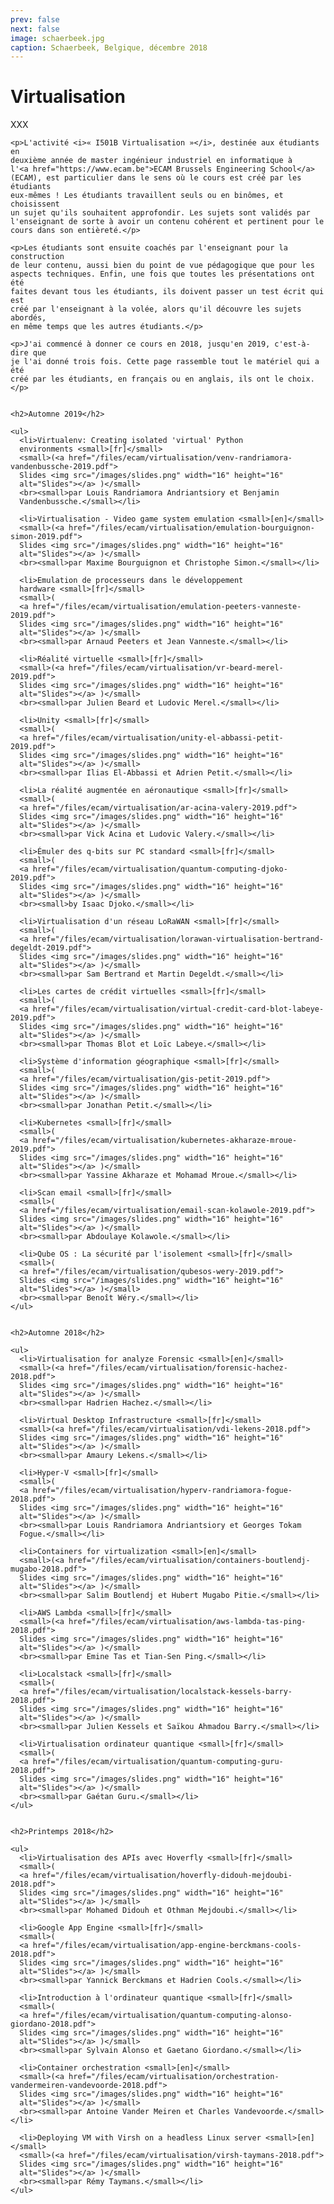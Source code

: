 ```yaml
---
prev: false
next: false
image: schaerbeek.jpg
caption: Schaerbeek, Belgique, décembre 2018
---
```


# Virtualisation

XXX

    <p>L'activité <i>« I501B Virtualisation »</i>, destinée aux étudiants en
    deuxième année de master ingénieur industriel en informatique à
    l'<a href="https://www.ecam.be">ECAM Brussels Engineering School</a>
    (ECAM), est particulier dans le sens où le cours est créé par les étudiants
    eux-mêmes ! Les étudiants travaillent seuls ou en binômes, et choisissent
    un sujet qu'ils souhaitent approfondir. Les sujets sont validés par
    l'enseignant de sorte à avoir un contenu cohérent et pertinent pour le
    cours dans son entièreté.</p>

    <p>Les étudiants sont ensuite coachés par l'enseignant pour la construction
    de leur contenu, aussi bien du point de vue pédagogique que pour les
    aspects techniques. Enfin, une fois que toutes les présentations ont été
    faites devant tous les étudiants, ils doivent passer un test écrit qui est
    créé par l'enseignant à la volée, alors qu'il découvre les sujets abordés,
    en même temps que les autres étudiants.</p>

    <p>J'ai commencé à donner ce cours en 2018, jusqu'en 2019, c'est-à-dire que
    je l'ai donné trois fois. Cette page rassemble tout le matériel qui a été
    créé par les étudiants, en français ou en anglais, ils ont le choix.</p>


    <h2>Automne 2019</h2>

    <ul>
      <li>Virtualenv: Creating isolated 'virtual' Python
      environments <small>[fr]</small>
      <small>(<a href="/files/ecam/virtualisation/venv-randriamora-vandenbussche-2019.pdf">
      Slides <img src="/images/slides.png" width="16" height="16"
      alt="Slides"></a> )</small>
      <br><small>par Louis Randriamora Andriantsiory et Benjamin
      Vandenbussche.</small></li>

      <li>Virtualisation - Video game system emulation <small>[en]</small>
      <small>(<a href="/files/ecam/virtualisation/emulation-bourguignon-simon-2019.pdf">
      Slides <img src="/images/slides.png" width="16" height="16"
      alt="Slides"></a> )</small>
      <br><small>par Maxime Bourguignon et Christophe Simon.</small></li>

      <li>Emulation de processeurs dans le développement
      hardware <small>[fr]</small>
      <small>(
      <a href="/files/ecam/virtualisation/emulation-peeters-vanneste-2019.pdf">
      Slides <img src="/images/slides.png" width="16" height="16"
      alt="Slides"></a> )</small>
      <br><small>par Arnaud Peeters et Jean Vanneste.</small></li>

      <li>Réalité virtuelle <small>[fr]</small>
      <small>(<a href="/files/ecam/virtualisation/vr-beard-merel-2019.pdf">
      Slides <img src="/images/slides.png" width="16" height="16"
      alt="Slides"></a> )</small>
      <br><small>par Julien Beard et Ludovic Merel.</small></li>

      <li>Unity <small>[fr]</small>
      <small>(
      <a href="/files/ecam/virtualisation/unity-el-abbassi-petit-2019.pdf">
      Slides <img src="/images/slides.png" width="16" height="16"
      alt="Slides"></a> )</small>
      <br><small>par Ilias El-Abbassi et Adrien Petit.</small></li>

      <li>La réalité augmentée en aéronautique <small>[fr]</small>
      <small>(
      <a href="/files/ecam/virtualisation/ar-acina-valery-2019.pdf">
      Slides <img src="/images/slides.png" width="16" height="16"
      alt="Slides"></a> )</small>
      <br><small>par Vick Acina et Ludovic Valery.</small></li>

      <li>Émuler des q-bits sur PC standard <small>[fr]</small>
      <small>(
      <a href="/files/ecam/virtualisation/quantum-computing-djoko-2019.pdf">
      Slides <img src="/images/slides.png" width="16" height="16"
      alt="Slides"></a> )</small>
      <br><small>by Isaac Djoko.</small></li>

      <li>Virtualisation d'un réseau LoRaWAN <small>[fr]</small>
      <small>(
      <a href="/files/ecam/virtualisation/lorawan-virtualisation-bertrand-degeldt-2019.pdf">
      Slides <img src="/images/slides.png" width="16" height="16"
      alt="Slides"></a> )</small>
      <br><small>par Sam Bertrand et Martin Degeldt.</small></li>

      <li>Les cartes de crédit virtuelles <small>[fr]</small>
      <small>(
      <a href="/files/ecam/virtualisation/virtual-credit-card-blot-labeye-2019.pdf">
      Slides <img src="/images/slides.png" width="16" height="16"
      alt="Slides"></a> )</small>
      <br><small>par Thomas Blot et Loïc Labeye.</small></li>

      <li>Système d'information géographique <small>[fr]</small>
      <small>(
      <a href="/files/ecam/virtualisation/gis-petit-2019.pdf">
      Slides <img src="/images/slides.png" width="16" height="16"
      alt="Slides"></a> )</small>
      <br><small>par Jonathan Petit.</small></li>

      <li>Kubernetes <small>[fr]</small>
      <small>(
      <a href="/files/ecam/virtualisation/kubernetes-akharaze-mroue-2019.pdf">
      Slides <img src="/images/slides.png" width="16" height="16"
      alt="Slides"></a> )</small>
      <br><small>par Yassine Akharaze et Mohamad Mroue.</small></li>

      <li>Scan email <small>[fr]</small>
      <small>(
      <a href="/files/ecam/virtualisation/email-scan-kolawole-2019.pdf">
      Slides <img src="/images/slides.png" width="16" height="16"
      alt="Slides"></a> )</small>
      <br><small>par Abdoulaye Kolawole.</small></li>

      <li>Qube OS : La sécurité par l'isolement <small>[fr]</small>
      <small>(
      <a href="/files/ecam/virtualisation/qubesos-wery-2019.pdf">
      Slides <img src="/images/slides.png" width="16" height="16"
      alt="Slides"></a> )</small>
      <br><small>par Benoît Wéry.</small></li>
    </ul>


    <h2>Automne 2018</h2>

    <ul>
      <li>Virtualisation for analyze Forensic <small>[en]</small>
      <small>(<a href="/files/ecam/virtualisation/forensic-hachez-2018.pdf">
      Slides <img src="/images/slides.png" width="16" height="16"
      alt="Slides"></a> )</small>
      <br><small>par Hadrien Hachez.</small></li>

      <li>Virtual Desktop Infrastructure <small>[fr]</small>
      <small>(<a href="/files/ecam/virtualisation/vdi-lekens-2018.pdf">
      Slides <img src="/images/slides.png" width="16" height="16"
      alt="Slides"></a> )</small>
      <br><small>par Amaury Lekens.</small></li>

      <li>Hyper-V <small>[fr]</small>
      <small>(
      <a href="/files/ecam/virtualisation/hyperv-randriamora-fogue-2018.pdf">
      Slides <img src="/images/slides.png" width="16" height="16"
      alt="Slides"></a> )</small>
      <br><small>par Louis Randriamora Andriantsiory et Georges Tokam
      Fogue.</small></li>

      <li>Containers for virtualization <small>[en]</small>
      <small>(<a href="/files/ecam/virtualisation/containers-boutlendj-mugabo-2018.pdf">
      Slides <img src="/images/slides.png" width="16" height="16"
      alt="Slides"></a> )</small>
      <br><small>par Salim Boutlendj et Hubert Mugabo Pitie.</small></li>

      <li>AWS Lambda <small>[fr]</small>
      <small>(<a href="/files/ecam/virtualisation/aws-lambda-tas-ping-2018.pdf">
      Slides <img src="/images/slides.png" width="16" height="16"
      alt="Slides"></a> )</small>
      <br><small>par Emine Tas et Tian-Sen Ping.</small></li>

      <li>Localstack <small>[fr]</small>
      <small>(
      <a href="/files/ecam/virtualisation/localstack-kessels-barry-2018.pdf">
      Slides <img src="/images/slides.png" width="16" height="16"
      alt="Slides"></a> )</small>
      <br><small>par Julien Kessels et Saïkou Ahmadou Barry.</small></li>

      <li>Virtualisation ordinateur quantique <small>[fr]</small>
      <small>(
      <a href="/files/ecam/virtualisation/quantum-computing-guru-2018.pdf">
      Slides <img src="/images/slides.png" width="16" height="16"
      alt="Slides"></a> )</small>
      <br><small>par Gaétan Guru.</small></li>
    </ul>


    <h2>Printemps 2018</h2>

    <ul>
      <li>Virtualisation des APIs avec Hoverfly <small>[fr]</small>
      <small>(
      <a href="/files/ecam/virtualisation/hoverfly-didouh-mejdoubi-2018.pdf">
      Slides <img src="/images/slides.png" width="16" height="16"
      alt="Slides"></a> )</small>
      <br><small>par Mohamed Didouh et Othman Mejdoubi.</small></li>

      <li>Google App Engine <small>[fr]</small>
      <small>(
      <a href="/files/ecam/virtualisation/app-engine-berckmans-cools-2018.pdf">
      Slides <img src="/images/slides.png" width="16" height="16"
      alt="Slides"></a> )</small>
      <br><small>par Yannick Berckmans et Hadrien Cools.</small></li>

      <li>Introduction à l'ordinateur quantique <small>[fr]</small>
      <small>(
      <a href="/files/ecam/virtualisation/quantum-computing-alonso-giordano-2018.pdf">
      Slides <img src="/images/slides.png" width="16" height="16"
      alt="Slides"></a> )</small>
      <br><small>par Sylvain Alonso et Gaetano Giordano.</small></li>

      <li>Container orchestration <small>[en]</small>
      <small>(<a href="/files/ecam/virtualisation/orchestration-vandermeiren-vandevoorde-2018.pdf">
      Slides <img src="/images/slides.png" width="16" height="16"
      alt="Slides"></a> )</small>
      <br><small>par Antoine Vander Meiren et Charles Vandevoorde.</small></li>

      <li>Deploying VM with Virsh on a headless Linux server <small>[en]</small>
      <small>(<a href="/files/ecam/virtualisation/virsh-taymans-2018.pdf">
      Slides <img src="/images/slides.png" width="16" height="16"
      alt="Slides"></a> )</small>
      <br><small>par Rémy Taymans.</small></li>
    </ul>
